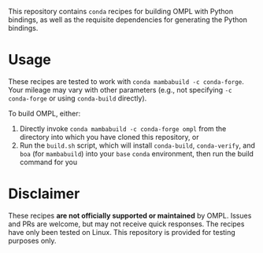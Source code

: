 This repository contains `conda` recipes for building OMPL with Python bindings, as well as the requisite dependencies for generating the Python bindings.

# Usage
These recipes are tested to work with `conda mambabuild -c conda-forge`. Your mileage may vary with other parameters (e.g., not specifying `-c conda-forge` or using `conda-build` directly).

To build OMPL, either:
1. Directly invoke `conda mambabuild -c conda-forge ompl` from the directory into which you have cloned this repository, or 
2. Run the `build.sh` script, which will install `conda-build`, `conda-verify`, and `boa` (for `mambabuild`) into your `base` `conda` environment, then run the build command for you

# Disclaimer
These recipes **are not officially supported or maintained** by OMPL. Issues and PRs are welcome, but may not receive quick responses. The recipes have only been tested on Linux. This repository is provided for testing purposes only.
